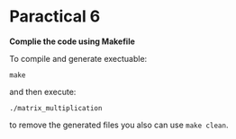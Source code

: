 # Paractical 6
**Complie the code using Makefile**

To compile and generate exectuable:

`make`


and then execute:

`./matrix_multiplication`



to remove the generated files you also can use `make clean`.

